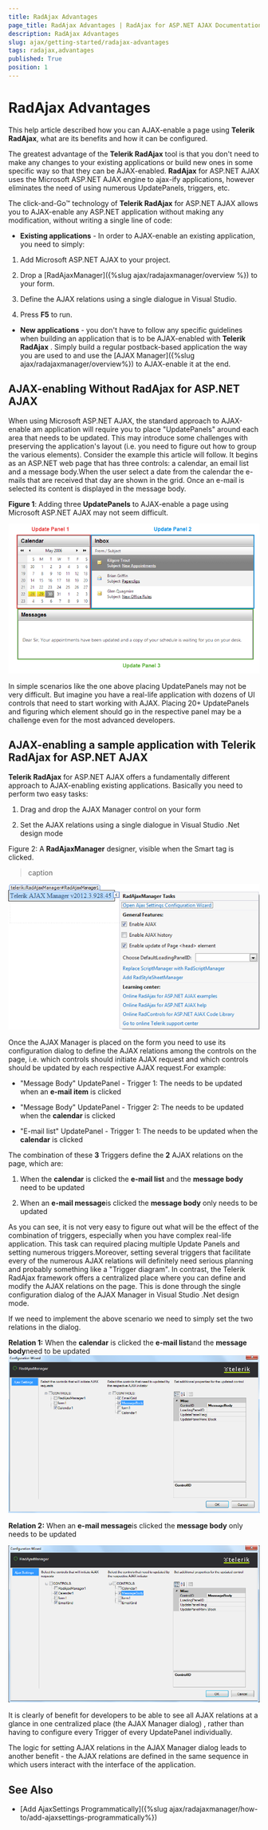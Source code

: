 ```yaml
---
title: RadAjax Advantages
page_title: RadAjax Advantages | RadAjax for ASP.NET AJAX Documentation
description: RadAjax Advantages
slug: ajax/getting-started/radajax-advantages
tags: radajax,advantages
published: True
position: 1
---
```


# RadAjax Advantages



This help article described how you can AJAX-enable a page using **Telerik RadAjax**, what are its benefits and how it can be configured.

The greatest advantage of the **Telerik RadAjax** tool is that you don't need to make any changes to your existing applications or build new ones in some specific way so that they can be AJAX-enabled. **RadAjax** for ASP.NET AJAX uses the Microsoft ASP.NET AJAX engine to ajax-ify applications, however eliminates the need of using numerous UpdatePanels, triggers, etc.

The click-and-Go™ technology of **Telerik RadAjax** for ASP.NET AJAX allows you to AJAX-enable any ASP.NET application without making any modification, without writing a single line of code:

* **Existing applications** - In order to AJAX-enable an existing application, you need to simply:

1. Add Microsoft ASP.NET AJAX to your project.

1. Drop a [RadAjaxManager]({%slug ajax/radajaxmanager/overview %}) to your form.

1. Define the AJAX relations using a single dialogue in Visual Studio.

1. Press **F5** to run.

* **New applications** - you don't have to follow any specific guidelines when building an application that is to be AJAX-enabled with **Telerik RadAjax** . Simply build a regular postback-based application the way you are used to and use the [AJAX Manager]({%slug ajax/radajaxmanager/overview%}) to AJAX-enable it at the end.



## AJAX-enabling Without RadAjax for ASP.NET AJAX

When using Microsoft ASP.NET AJAX, the standard approach to AJAX-enable am application will require you to place "UpdatePanels" around each area that needs to be updated. This may introduce some challenges with preserving the application's layout (i.e. you need to figure out how to group the various elements). Consider the example this article will follow. It begins as an ASP.NET web page that has three controls: a calendar, an email list and a message body.When the user select a date from the calendar the e-mails that are received that day are shown in the grid. Once an e-mail is selected its content is displayed in the message body.

**Figure 1**: Adding three **UpdatePanels** to AJAX-enable a page using Microsoft ASP.NET AJAX may not seem difficult.

![UpdatePanels usage](images/Manager1_UpdatePanels.png)

In simple scenarios like the one above placing UpdatePanels may not be very difficult. But imagine you have a real-life application with dozens of UI controls that need to start working with AJAX. Placing 20+ UpdatePanels and figuring which element should go in the respective panel may be a challenge even for the most advanced developers.

## AJAX-enabling a sample application with Telerik RadAjax for ASP.NET AJAX

**Telerik RadAjax** for ASP.NET AJAX offers a fundamentally different approach to AJAX-enabling existing applications. Basically you need to perform two easy tasks:

1. Drag and drop the AJAX Manager control on your form

1. Set the AJAX relations using a single dialogue in Visual Studio .Net design mode

Figure 2: A **RadAjaxManager** designer, visible when the Smart tag is clicked.
>caption 

![Ajax results](images/Manager1_Form.png)

Once the AJAX Manager is placed on the form you need to use its configuration dialog to define the AJAX relations among the controls on the page, i.e. which controls should initiate AJAX request and which controls should be updated by each respective AJAX request.For example:

* "Message Body" UpdatePanel - Trigger 1: The needs to be updated when an **e-mail item** is clicked

* "Message Body" UpdatePanel - Trigger 2: The needs to be updated when the **calendar** is clicked

* "E-mail list" UpdatePanel - Trigger 1: The needs to be updated when the **calendar** is clicked



The combination of these **3** Triggers define the **2** AJAX relations on the page, which are:

1. When the **calendar** is clicked the **e-mail list** and the **message body** need to be updated

1. When an **e-mail message**is clicked the **message body** only needs to be updated



As you can see, it is not very easy to figure out what will be the effect of the combination of triggers, especially when you have complex real-life application. This task can required placing multiple Update Panels and setting numerous triggers.Moreover, setting several triggers that facilitate every of the numerous AJAX relations will definitely need serious planning and probably something like a "Trigger diagram". In contrast, the Telerik RadAjax framework offers a centralized place where you can define and modify the AJAX relations on the page. This is done through the single configuration dialog of the AJAX Manager in Visual Studio .Net design mode.

If we need to implement the above scenario we need to simply set the two relations in the dialog.

**Relation 1:** When the **calendar** is clicked the **e-mail list**and the **message body**need to be updated![Build RadAjax Settings](images/Centralized_Management_of_AJAX_Relations_Pick1.jpg)

**Relation 2:** When an **e-mail message**is clicked the **message body** only needs to be updated

![Buld RadAjax Settings](images/Centralized_Management_of_AJAX_Relations_Pick2.png)

It is clearly of benefit for developers to be able to see all AJAX relations at a glance in one centralized place (the AJAX Manager dialog) , rather than having to configure every Trigger of every UpdatePanel individually.

The logic for setting AJAX relations in the AJAX Manager dialog leads to another benefit - the AJAX relations are defined in the same sequence in which users interact with the interface of the application.

## See Also

 * [Add AjaxSettings Programmatically]({%slug ajax/radajaxmanager/how-to/add-ajaxsettings-programmatically%})

